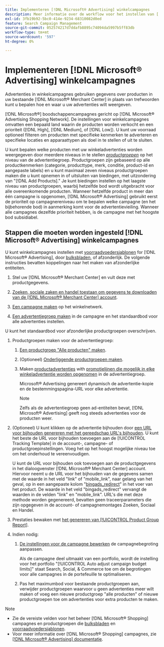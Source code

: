 ```yaml
---
title: Implementeren [!DNL Microsoft® Advertising] winkelcampagnes
description: Meer informatie over de workflow voor het instellen van [!DNL Microsoft® Advertising] winkelcampagnes.
exl-id: 3fb19b92-5bc0-414e-9234-68310082d0ed
feature: Search Campaign Management
source-git-commit: 052574217d7ddafb8895c74094da5997b5ff83db
workflow-type: tm+mt
source-wordcount: '597'
ht-degree: 0%

---
```


# Implementeren [!DNL Microsoft® Advertising] winkelcampagnes

Advertenties in winkelcampagnes gebruiken gegevens over producten in uw bestaande [!DNL Microsoft® Merchant Center] in plaats van trefwoorden kunt u bepalen hoe en waar u uw advertenties wilt weergeven.

[!DNL Microsoft®] boodschappencampagnes gericht op [!DNL Microsoft® Advertising Shopping Network]. De instellingen voor winkelcampagnes omvatten een bepaald land waarin de producten worden verkocht en een prioriteit ([!DNL High], [!DNL Medium], of [!DNL Low]). U kunt uw voorraad optioneel filteren om producten met specifieke kenmerken te adverteren en specifieke locaties en apparaattypen als doel in te stellen of uit te sluiten.

U kunt bepalen welke producten met uw winkeladvertenties worden weergegeven door meerdere niveaus in te stellen *[productgroepen](/help/search-social-commerce/campaign-management/campaigns/product-group-about.md)* op het niveau van de advertentiegroep. Productgroepen zijn gebaseerd op alle productkenmerken (categorie, producttype, merk, conditie, product-id en aangepaste labels) en u kunt maximaal zeven niveaus productgroepen maken die u kunt opnemen in of uitsluiten van biedingen, met uitzondering van &quot;[!DNL Add Products].&quot; Je kunt biedingen instellen op het laagste niveau van productgroepen, waarbij hetzelfde bod wordt uitgebracht voor alle overeenkomende producten. Wanneer hetzelfde product in meer dan één campagne is opgenomen, [!DNL Microsoft® Advertising] gebruikt eerst de prioriteit op campagnereniveau om te bepalen welke campagne (en het bijbehorende bod) in aanmerking komt voor de advertentievieiling. Wanneer alle campagnes dezelfde prioriteit hebben, is de campagne met het hoogste bod subsidiabel.

## Stappen die moeten worden ingesteld [!DNL Microsoft® Advertising] winkelcampagnes

U kunt winkelcampagnes instellen met [voorraadvoedersjablonen](/help/search-social-commerce/campaign-management/inventory-feeds/inventory-feeds-about.md) for [!DNL Microsoft® Advertising], door [bulksbladen](/help/search-social-commerce/campaign-management/bulksheets/bulksheet-about.md), of afzonderlijk. De volgende instructies bevatten koppelingen naar het maken van afzonderlijke entiteiten.

1. Stel uw [!DNL Microsoft® Merchant Center] en vult deze met productgegevens.

1. [Zoeken, sociale zaken en handel toestaan om gegevens te downloaden van de [!DNL Microsoft® Merchant Center] account](/help/search-social-commerce/campaign-management/accounts/merchant-account-manage.md).

1. [Een campagne maken](/help/search-social-commerce/campaign-management/campaigns/campaign-manage.md) op het winkelnetwerk.

1. [Een advertentiegroep maken](/help/search-social-commerce/campaign-management/campaigns/ad-group-manage.md) in de campagne en het standaardbod voor alle advertenties instellen.

U kunt het standaardbod voor afzonderlijke productgroepen overschrijven.

1. Productgroepen maken voor de advertentiegroep:

   1. [Een productgroep &quot;Alle producten&quot; maken](/help/search-social-commerce/campaign-management/campaigns/product-group-manage.md).

   1. (Optioneel) [Onderliggende productgroepen maken](/help/search-social-commerce/campaign-management/campaigns/product-group-manage.md).

   1. Maken [productadvertenties](/help/search-social-commerce/campaign-management/campaigns/ad-manage.md) with [promotielijnen die mogelijk in elke winkeladvertentie worden opgenomen](/help/search-social-commerce/campaign-management/campaigns/product-group-settings-microsoft.md) in de advertentiegroep.

      Microsoft® Advertising genereert dynamisch de advertentie-kopie en de bestemmingspagina-URL voor elke advertentie.

      >[!NOTE]
      >
      >Zelfs als de advertentiegroep geen ad-entiteiten bevat, [!DNL Microsoft® Advertising] geeft nog steeds advertenties voor de producten weer.

1. (Optioneel) U kunt klikken op de advertentie bijhouden door [een URL voor bijhouden genereren met het gereedschap URL&#39;s bijhouden](/help/search-social-commerce/tools/click-tracking-url-generate.md). U kunt het beste de URL voor bijhouden toevoegen aan de [!UICONTROL Tracking Template] in de account-, campagne- of productgroepinstellingen. Voeg het op het hoogst mogelijke niveau toe om het onderhoud te vereenvoudigen.

   U kunt de URL voor bijhouden ook toevoegen aan de productgegevens in het dialoogvenster [!DNL Microsoft® Merchant Center] account. Hiervoor neemt u de URL voor het bijhouden van de gegevens samen met de waarde in het veld &quot;link&quot; of &quot;mobile_link&quot;, naar gelang van het geval, op in een aangepaste kolom &quot;[bingads_redirect](https://help.ads.microsoft.com/#apex/3/en/51084)&quot; in het voer van het product. De waarde in het veld &quot;bingads_redirect&quot; vervangt de waarden in de velden &quot;link&quot; en &quot;mobile_link&quot;. URL&#39;s die met deze methode worden gegenereerd, bevatten geen traceerparameters die zijn opgegeven in de account- of campagnemontages Zoeken, Sociaal en Handel.

1. Prestaties bewaken met [het genereren van [!UICONTROL Product Group Report]](/help/search-social-commerce/reports/management/basic-advanced/basic-advanced-report-generate.md).

1. Indien nodig:

   1. [De instellingen voor de campagne bewerken](/help/search-social-commerce/campaign-management/campaigns/campaign-manage.md) de campagnebegroting aanpassen.

      Als de campagne deel uitmaakt van een portfolio, wordt de instelling voor het portfolio &quot;[!UICONTROL Auto adjust campaign budget limits]&quot; staat Search, Social, &amp; Commerce toe om de begrotingen voor alle campagnes in de portefeuille te optimaliseren.

   1. Pas het maximumbod voor bestaande productgroepen aan, verwijder productgroepen waarvoor u geen advertenties meer wilt maken of voeg een nieuwe productgroep &quot;alle producten&quot; of nieuwe productgroepen toe om advertenties voor extra producten te maken.

>[!NOTE]
>
>* Zie de vereiste velden voor het beheer [!DNL Microsoft® Shopping] campagnes en productgroepen die [bulksbladen](/help/search-social-commerce/campaign-management/bulksheets/bulksheet-data-formats/bulksheet-data-microsoft.md) en [voorraadvoedersjablonen](/help/search-social-commerce/campaign-management/inventory-feeds/ad-templates/template-microsoft-shopping.md).
>* Voor meer informatie over [!DNL Microsoft® Shopping] campagnes, zie [[!DNL Microsoft® Advertising] documentatie](https://help.ads.microsoft.com/#apex/3/en/50903).

